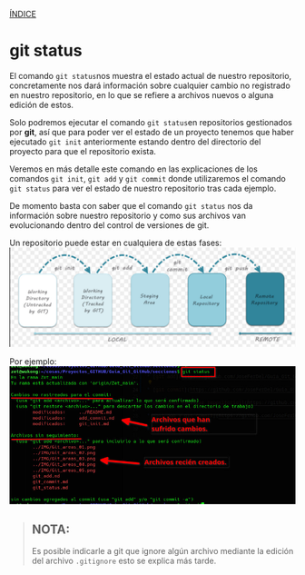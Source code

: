 [ÍNDICE](https://github.com/JoseFerDel/Guia_Git_GitHub/blob/Zet_main/README.md)


# **git status**


El comando `git status`nos muestra el estado actual de nuestro repositorio, concretamente nos dará información sobre cualquier cambio no registrado en nuestro repositorio, en lo que se refiere a archivos nuevos o alguna edición de estos.


Solo podremos ejecutar el comando `git status`en repositorios gestionados por **git**, así que para poder ver el estado de un proyecto tenemos que haber ejecutado `git init` anteriormente estando dentro del directorio del proyecto para que el repositorio exista.

Veremos en más detalle este comando en las explicaciones de los comandos `git init`, `git add` y `git commit` donde utilizaremos el comando `git status` para ver el estado de nuestro repositorio tras cada ejemplo.

De momento basta con saber que el comando `git status` nos da información sobre nuestro repositorio y como sus archivos van evolucionando dentro del control de versiones de git.

Un repositorio puede estar en cualquiera de estas fases:    
![git_areas](/IMG/Git_areas.png "Areas de git")




Por ejemplo:    
![git status](/IMG/git_status.jpg "git status")


> ## NOTA:
> Es posible indicarle a git que ignore algún archivo mediante la edición del archivo `.gitignore` esto se explica más tarde.



